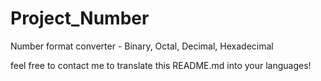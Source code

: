 # Project_Number

Number format converter - Binary, Octal, Decimal, Hexadecimal

feel free to contact me to translate this README.md into your languages!
